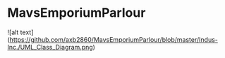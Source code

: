 # MavsEmporiumParlour

![alt text] (https://github.com/axb2860/MavsEmporiumParlour/blob/master/Indus-Inc./UML_Class_Diagram.png)
